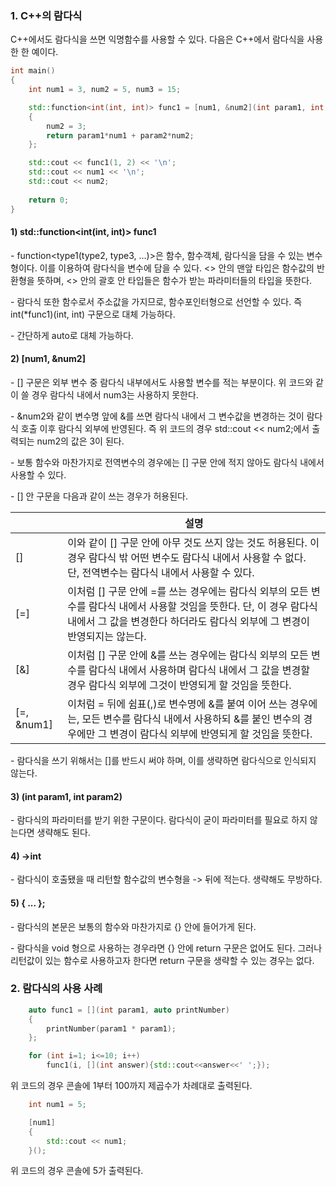 ### 1. C++의 람다식

C++에서도 람다식을 쓰면 익명함수를 사용할 수 있다. 다음은 C++에서 람다식을 사용한 한 예이다.

```cpp
int main()
{
    int num1 = 3, num2 = 5, num3 = 15;

    std::function<int(int, int)> func1 = [num1, &num2](int param1, int param2) ->int
    {
        num2 = 3;
        return param1*num1 + param2*num2;
    };

    std::cout << func1(1, 2) << '\n';
    std::cout << num1 << '\n';
    std::cout << num2;
 
    return 0;
}
```

#### 1) std::function\<int(int, int)> func1

\- function\<type1(type2, type3, ...)>은 함수, 함수객체, 람다식을 담을 수 있는 변수형이다. 이를 이용하여 람다식을 변수에 담을 수 있다. \<> 안의 맨앞 타입은 함수값의 반환형을 뜻하며, \<> 안의 괄호 안 타입들은 함수가 받는 파라미터들의 타입을 뜻한다.

\- 람다식 또한 함수로서 주소값을 가지므로, 함수포인터형으로 선언할 수 있다. 즉 int(*func1)(int, int) 구문으로 대체 가능하다.

\- 간단하게 auto로 대체 가능하다.

#### 2) [num1, &num2]

\- [] 구문은 외부 변수 중 람다식 내부에서도 사용할 변수를 적는 부분이다. 위 코드와 같이 쓸 경우 람다식 내에서 num3는 사용하지 못한다.

\- &num2와 같이 변수명 앞에 &를 쓰면 람다식 내에서 그 변수값을 변경하는 것이 람다식 호출 이후 람다식 외부에 반영된다. 즉 위 코드의 경우 std::cout << num2;에서 출력되는 num2의 값은 3이 된다.

\- 보통 함수와 마찬가지로 전역변수의 경우에는 [] 구문 안에 적지 않아도 람다식 내에서 사용할 수 있다. 

\- [] 안 구문을 다음과 같이 쓰는 경우가 허용된다.


|| 설명 |
|---|---|
|[]| 이와 같이 [] 구문 안에 아무 것도 쓰지 않는 것도 허용된다. 이 경우 람다식 밖 어떤 변수도 람다식 내에서 사용할 수 없다. 단, 전역변수는 람다식 내에서 사용할 수 있다.|
|[=]| 이처럼 [] 구문 안에 =를 쓰는 경우에는 람다식 외부의 모든 변수를 람다식 내에서 사용할 것임을 뜻한다. 단, 이 경우 람다식 내에서 그 값을 변경한다 하더라도 람다식 외부에 그 변경이 반영되지는 않는다.|
|[&]| 이처럼 [] 구문 안에 &를 쓰는 경우에는 람다식 외부의 모든 변수를 람다식 내에서 사용하며 람다식 내에서 그 값을 변경할 경우 람다식 외부에 그것이 반영되게 할 것임을 뜻한다.|
|[=, &num1]| 이처럼 = 뒤에 쉼표(,)로 변수명에 &를 붙여 이어 쓰는 경우에는, 모든 변수를 람다식 내에서 사용하되 &를 붙인 변수의 경우에만 그 변경이 람다식 외부에 반영되게 할 것임을 뜻한다.|

\- 람다식을 쓰기 위해서는 []를 반드시 써야 하며, 이를 생략하면 람다식으로 인식되지 않는다.

#### 3) (int param1, int param2)

\- 람다식의 파라미터를 받기 위한 구문이다. 람다식이 굳이 파라미터를 필요로 하지 않는다면 생략해도 된다.


#### 4) ->int

\- 람다식이 호출됐을 때 리턴할 함수값의 변수형을 -> 뒤에 적는다. 생략해도 무방하다.

#### 5) { ... };

\- 람다식의 본문은 보통의 함수와 마찬가지로 {} 안에 들어가게 된다. 

\- 람다식을 void 형으로 사용하는 경우라면 {} 안에 return 구문은 없어도 된다. 그러나 리턴값이 있는 함수로 사용하고자 한다면 return 구문을 생략할 수 있는 경우는 없다.



### 2. 람다식의 사용 사례

```cpp
    auto func1 = [](int param1, auto printNumber)
    {
        printNumber(param1 * param1);
    };

    for (int i=1; i<=10; i++)
        func1(i, [](int answer){std::cout<<answer<<' ';});
```
위 코드의 경우 콘솔에 1부터 100까지 제곱수가 차례대로 출력된다.


```cpp
    int num1 = 5;

    [num1]
    {
        std::cout << num1;
    }();
```
위 코드의 경우 콘솔에 5가 출력된다.
